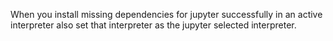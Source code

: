 When you install missing dependencies for jupyter successfully in an active interpreter also set that interpreter as the jupyter selected interpreter.